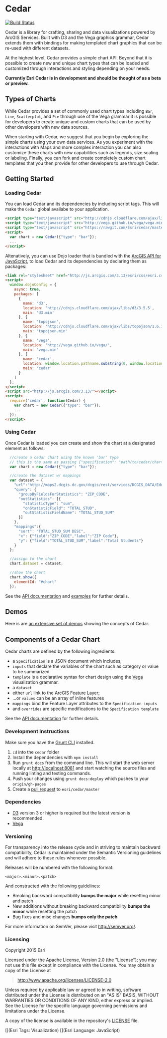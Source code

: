 # Cedar

[![Build Status](https://travis-ci.org/Esri/cedar.svg?branch=develop)](https://travis-ci.org/Esri/cedar)

Cedar is a library for crafting, sharing and data visualizations powered by ArcGIS Services. Built with D3 and the Vega graphics grammar, Cedar extends them with bindings for making templated chart graphics that can be re-used with different datasets.

At the highest level, Cedar provides a simple chart API. Beyond that it is possible to create new and unique chart types that can be loaded and customized through interactions and styling depending on your needs.

**Currently Esri Cedar is in development and should be thought of as a beta or preview.**

## Types of Charts

While Cedar provides a set of commonly used chart types including `Bar`, `Line`, `Scatterplot`, and `Pie` through use of the Vega grammar it is possible for developers to create unique and custom charts that can be used by other developers with new data sources.

When starting with Cedar, we suggest that you begin by exploring the simple charts using your own data services. As you experiment with the interactions with Maps and more complex interaction you can also customize these charts with new capabilities such as legends, size scaling or labeling. Finally, you can fork and create completely custom chart templates that you then provide for other developers to use through Cedar.

## Getting Started

### Loading Cedar

You can load Cedar and its dependencies by including script tags. This will make the `Cedar` global availabe to your application.

```html
<script type="text/javascript" src="http://cdnjs.cloudflare.com/ajax/libs/d3/3.5.5/d3.min.js"></script>
<script type="text/javascript" src="http://vega.github.io/vega/vega.min.js"></script>
<script type="text/javascript" src="https://rawgit.com/Esri/cedar/master/src/cedar.js"></script>
<script>
  var chart = new Cedar({"type": "bar"});
  ...
</script>
```

Altenatively, you can use Dojo loader that is bundled with the [ArcGIS API for JavaScript](developers.arcgis.com/javascript/), to load Cedar and its dependencies by declaring them as packages:

```html
<link rel="stylesheet" href="http://js.arcgis.com/3.13/esri/css/esri.css">
<script>
  window.dojoConfig = {
    async: true,
    packages: [
      {
        name: 'd3',
        location: 'http://cdnjs.cloudflare.com/ajax/libs/d3/3.5.5',
        main: 'd3.min'
      }, {
        name: 'topojson',
        location: 'http://cdnjs.cloudflare.com/ajax/libs/topojson/1.6.19',
        main: 'topojson.min'
      }, {
        name: 'vega',
        location: 'http://vega.github.io/vega/',
        main: 'vega.min'
      }, {
        name: 'cedar',
        location: window.location.pathname.substring(0, window.location.pathname.lastIndexOf('/')) + '/../js',
        main: 'cedar'
      }
    ]
  };
</script>
<script src="http://js.arcgis.com/3.13/"></script>
<script>
  require('cedar', function(Cedar) {
    var chart = new Cedar({"type": "bar"});
    ...
  });
</script>
```

### Using Cedar

Once Cedar is loaded you can create and show the chart at a designated element as follows:

```js
  //create a cedar chart using the known 'bar' type
  // this is the same as passing {"specification": "path/to/cedar/charts/bar.json"}
  var chart = new Cedar({"type": "bar"});

  //create the dataset w/ mappings
  var dataset = {
    "url":"http://maps2.dcgis.dc.gov/dcgis/rest/services/DCGIS_DATA/Education_WebMercator/MapServer/5",
    "query": {
      "groupByFieldsForStatistics": "ZIP_CODE",
      "outStatistics": [{
        "statisticType": "sum",
        "onStatisticField": "TOTAL_STUD",
        "outStatisticFieldName": "TOTAL_STUD_SUM"
      }]
    },
    "mappings":{
      "sort": "TOTAL_STUD_SUM DESC",
      "x": {"field":"ZIP_CODE","label":"ZIP Code"},
      "y": {"field":"TOTAL_STUD_SUM","label":"Total Students"}
    }
  };

  //assign to the chart
  chart.dataset = dataset;

  //show the chart
  chart.show({
    elementId: "#chart"
  });
```

See the [API documentation](http://esri.github.io/cedar/api) and [examples](http://esri.github.io/cedar/examples) for further details.

## Demos

Here is are [an extensive set of demos](http://esri.github.io/cedar/examples) showing the concepts of Cedar.

## Components of a Cedar Chart

Cedar charts are defined by the following ingredients:

- a `Specification` is a JSON document which includes,
 - `inputs` that declare the variables of the chart such as category or value to be summarized
 - `template` is a declarative syntax for chart design using the [Vega](http://trifacta.github.io/vega/) visualization grammar.
- a `dataset`
 - either `url` link to the ArcGIS Feature Layer;
 - ...or `values` can be an array of inline features
 - `mappings` bind the Feature Layer attributes to the `Specification inputs`
- and `overrides` are specific modifications to the `Specification template`

See the [API documentation](http://esri.github.io/cedar/api) for further details.

### Development Instructions

Make sure you have the [Grunt CLI](http://gruntjs.com/getting-started) installed.

1. `cd` into the `cedar` folder
1. Install the dependencies with `npm install`
1. Run `grunt docs` from the command line. This will start the web server locally at [http://localhost:8081](http://localhost:8081) and start watching the source files and running linting and testing commands.
1. Push your changes using `grunt docs:deploy` which pushes to your `origin/gh-pages`
1. Create a [pull request](https://help.github.com/articles/creating-a-pull-request) to `esri/cedar/master`

### Dependencies

* [D3](http://d3js.org/) version 3 or higher is required but the latest version is recommended.
* [Vega](http://vega.github.io/vega/)

### Versioning

For transparency into the release cycle and in striving to maintain backward compatibility, Cedar is maintained under the Semantic Versioning guidelines and will adhere to these rules whenever possible.

Releases will be numbered with the following format:

`<major>.<minor>.<patch>`

And constructed with the following guidelines:

* Breaking backward compatibility **bumps the major** while resetting minor and patch
* New additions without breaking backward compatibility **bumps the minor** while resetting the patch
* Bug fixes and misc changes **bumps only the patch**

For more information on SemVer, please visit <http://semver.org/>.


### Licensing
Copyright 2015 Esri

Licensed under the Apache License, Version 2.0 (the "License");
you may not use this file except in compliance with the License.
You may obtain a copy of the License at

> http://www.apache.org/licenses/LICENSE-2.0

Unless required by applicable law or agreed to in writing, software
distributed under the License is distributed on an "AS IS" BASIS,
WITHOUT WARRANTIES OR CONDITIONS OF ANY KIND, either express or implied.
See the License for the specific language governing permissions and
limitations under the License.

A copy of the license is available in the repository's [LICENSE](./LICENSE) file.

[](Esri Tags: Visualization)
[](Esri Language: JavaScript)
